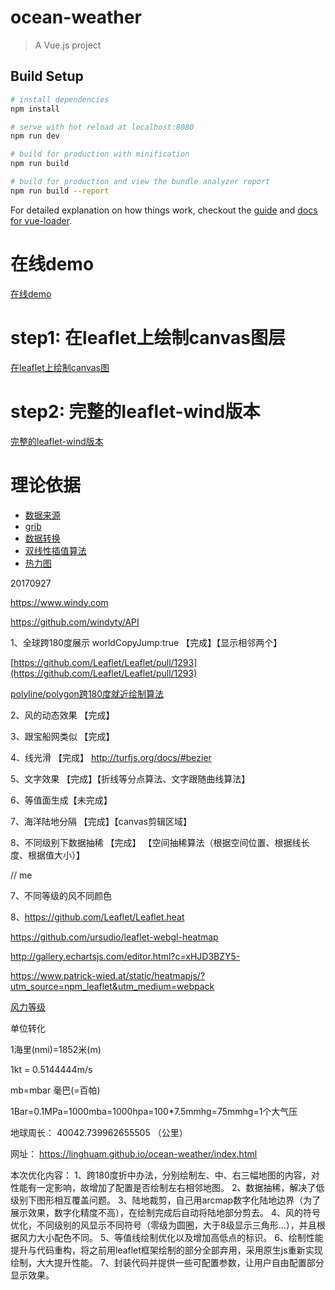 # ocean-weather

> A Vue.js project

## Build Setup

``` bash
# install dependencies
npm install

# serve with hot reload at localhost:8080
npm run dev

# build for production with minification
npm run build

# build for production and view the bundle analyzer report
npm run build --report
```

For detailed explanation on how things work, checkout the [guide](http://vuejs-templates.github.io/webpack/) and [docs for vue-loader](http://vuejs.github.io/vue-loader).


# 在线demo
[在线demo](https://danwild.github.io/leaflet-velocity/)

# step1: 在leaflet上绘制canvas图层
[在leaflet上绘制canvas图](https://github.com/Sumbera/gLayers.Leaflet)

# step2: 完整的leaflet-wind版本
[完整的leaflet-wind版本](https://github.com/danwild/leaflet-velocity)

# 理论依据

* [数据来源](http://nomads.ncep.noaa.gov/)
* [grib](http://www.cpc.ncep.noaa.gov/products/wesley/reading_grib.html)
* [数据转换](https://github.com/cambecc/grib2json)
* [双线性插值算法](https://github.com/cambecc/earth)
* [热力图](https://www.patrick-wied.at/static/heatmapjs/)

20170927

https://www.windy.com

https://github.com/windyty/API

1、全球跨180度展示  worldCopyJump:true 【完成】【显示相邻两个】

[https://github.com/Leaflet/Leaflet/pull/1293](https://github.com/Leaflet/Leaflet/pull/1293)

[polyline/polygon跨180度就近绘制算法](https://github.com/Leaflet/Leaflet/pull/1293/commits/66b5054b21646fa835b99d47c94bfbb0e8b42062)

2、风的动态效果 【完成】

3、跟宝船网类似 【完成】

4、线光滑 【完成】 http://turfjs.org/docs/#bezier

5、文字效果 【完成】【折线等分点算法、文字跟随曲线算法】

6、等值面生成【未完成】

7、海洋陆地分隔 【完成】【canvas剪辑区域】

8、不同级别下数据抽稀 【完成】 【空间抽稀算法（根据空间位置、根据线长度、根据值大小）】

// me

7、不同等级的风不同颜色

8、https://github.com/Leaflet/Leaflet.heat

https://github.com/ursudio/leaflet-webgl-heatmap

http://gallery.echartsjs.com/editor.html?c=xHJD3BZY5-

https://www.patrick-wied.at/static/heatmapjs/?utm_source=npm_leaflet&utm_medium=webpack

[风力等级](http://www.cma.gov.cn/2011xzt/20120816/2012081601/201208160101/201407/t20140717_252607.html)

单位转化

1海里(nmi)=1852米(m)

1kt = 0.5144444m/s

mb=mbar 毫巴(=百帕)

1Bar=0.1MPa=1000mba=1000hpa=100*7.5mmhg=75mmhg=1个大气压

地球周长： 40042.739962655505 （公里）

网址： https://linghuam.github.io/ocean-weather/index.html

本次优化内容：
1、跨180度折中办法，分别绘制左、中、右三幅地图的内容，对性能有一定影响，故增加了配置是否绘制左右相邻地图。
2、数据抽稀，解决了低级别下图形相互覆盖问题。
3、陆地裁剪，自己用arcmap数字化陆地边界（为了展示效果，数字化精度不高），在绘制完成后自动将陆地部分剪去。
4、风的符号优化，不同级别的风显示不同符号（零级为圆圈，大于8级显示三角形...），并且根据风力大小配色不同。
5、等值线绘制优化以及增加高低点的标识。
6、绘制性能提升与代码重构，将之前用leaflet框架绘制的部分全部弃用，采用原生js重新实现绘制，大大提升性能。
7、封装代码并提供一些可配置参数，让用户自由配置部分显示效果。
